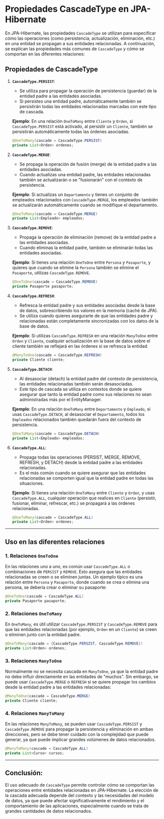 
# Propiedades CascadeType en JPA-Hibernate

En JPA-Hibernate, las propiedades `CascadeType` se utilizan para especificar cómo las operaciones (como persistencia, actualización, eliminación, etc.) en una entidad se propagan a sus entidades relacionadas. A continuación, se explican las propiedades más comunes de `CascadeType` y cómo se comportan en las diferentes relaciones:

## Propiedades de CascadeType

1. **`CascadeType.PERSIST`**:
    - Se utiliza para propagar la operación de persistencia (guardar) de la entidad padre a las entidades asociadas.
    - Si persistes una entidad padre, automáticamente también se persistirán todas las entidades relacionadas marcadas con este tipo de cascada.

   **Ejemplo**: En una relación `OneToMany` entre `Cliente` y `Orden`, si `CascadeType.PERSIST` está activado, al persistir un `Cliente`, también se persistirán automáticamente todas las órdenes asociadas.

   ```java
   @OneToMany(cascade = CascadeType.PERSIST)
   private List<Orden> ordenes;
   ```

2. **`CascadeType.MERGE`**:
    - Se propaga la operación de fusión (merge) de la entidad padre a las entidades asociadas.
    - Cuando actualizas una entidad padre, las entidades relacionadas también se actualizarán o se "fusionarán" con el contexto de persistencia.

   **Ejemplo**: Si actualizas un `Departamento` y tienes un conjunto de empleados relacionados con `CascadeType.MERGE`, los empleados también se actualizarán automáticamente cuando se modifique el departamento.

   ```java
   @OneToMany(cascade = CascadeType.MERGE)
   private List<Empleado> empleados;
   ```

3. **`CascadeType.REMOVE`**:
    - Propaga la operación de eliminación (remove) de la entidad padre a las entidades asociadas.
    - Cuando eliminas la entidad padre, también se eliminarán todas las entidades asociadas.

   **Ejemplo**: Si tienes una relación `OneToOne` entre `Persona` y `Pasaporte`, y quieres que cuando se elimine la `Persona` también se elimine el `Pasaporte`, utilizas `CascadeType.REMOVE`.

   ```java
   @OneToOne(cascade = CascadeType.REMOVE)
   private Pasaporte pasaporte;
   ```

4. **`CascadeType.REFRESH`**:
    - Refresca la entidad padre y sus entidades asociadas desde la base de datos, sobrescribiendo los valores en la memoria (caché de JPA).
    - Se utiliza cuando quieres asegurarte de que las entidades padre y relacionadas están completamente sincronizadas con los datos de la base de datos.

   **Ejemplo**: Si utilizas `CascadeType.REFRESH` en una relación `ManyToOne` entre `Orden` y `Cliente`, cualquier actualización en la base de datos sobre el cliente también se reflejará en las órdenes si se refresca la entidad.

   ```java
   @ManyToOne(cascade = CascadeType.REFRESH)
   private Cliente cliente;
   ```

5. **`CascadeType.DETACH`**:
    - Al desasociar (detach) la entidad padre del contexto de persistencia, las entidades relacionadas también serán desasociadas.
    - Este tipo de cascada se utiliza en contextos donde se quiere asegurar que tanto la entidad padre como sus relaciones no sean administradas más por el EntityManager.

   **Ejemplo**: En una relación `OneToMany` entre `Departamento` y `Empleado`, si usas `CascadeType.DETACH`, al desasociar el `Departamento`, todos los `Empleados` relacionados también quedarán fuera del contexto de persistencia.

   ```java
   @OneToMany(cascade = CascadeType.DETACH)
   private List<Empleado> empleados;
   ```

6. **`CascadeType.ALL`**:
    - Propaga todas las operaciones (PERSIST, MERGE, REMOVE, REFRESH, y DETACH) desde la entidad padre a las entidades relacionadas.
    - Es el más común cuando se quiere asegurar que las entidades relacionadas se comporten igual que la entidad padre en todas las situaciones.

   **Ejemplo**: Si tienes una relación `OneToMany` entre `Cliente` y `Orden`, y usas `CascadeType.ALL`, cualquier operación que realices en `Cliente` (persistir, fusionar, eliminar, refrescar, etc.) se propagará a las órdenes relacionadas.

   ```java
   @OneToMany(cascade = CascadeType.ALL)
   private List<Orden> ordenes;
   ```

---

## Uso en las diferentes relaciones

### 1. Relaciones `OneToOne`
En las relaciones uno a uno, es común usar `CascadeType.ALL` o combinaciones de `PERSIST` y `REMOVE`. Esto asegura que las entidades relacionadas se creen o se eliminen juntas. Un ejemplo típico es una relación entre `Persona` y `Pasaporte`, donde cuando se crea o elimina una persona, se debería crear o eliminar su pasaporte:

```java
@OneToOne(cascade = CascadeType.ALL)
private Pasaporte pasaporte;
```

### 2. Relaciones `OneToMany`
En `OneToMany`, es útil utilizar `CascadeType.PERSIST` y `CascadeType.REMOVE` para que las entidades relacionadas (por ejemplo, `Orden` en un `Cliente`) se creen o eliminen junto con la entidad padre.

```java
@OneToMany(cascade = {CascadeType.PERSIST, CascadeType.REMOVE})
private List<Orden> ordenes;
```

### 3. Relaciones `ManyToOne`
Normalmente no se necesita cascada en `ManyToOne`, ya que la entidad padre no debe influir directamente en las entidades de "muchos". Sin embargo, se puede usar `CascadeType.MERGE` o `REFRESH` si se quiere propagar los cambios desde la entidad padre a las entidades relacionadas:

```java
@ManyToOne(cascade = CascadeType.MERGE)
private Cliente cliente;
```

### 4. Relaciones `ManyToMany`
En las relaciones `ManyToMany`, se pueden usar `CascadeType.PERSIST` y `CascadeType.REMOVE` para propagar la persistencia y eliminación en ambas direcciones, pero se debe tener cuidado con la complejidad que puede generar, ya que puede implicar grandes volúmenes de datos relacionados.

```java
@ManyToMany(cascade = CascadeType.ALL)
private List<Curso> cursos;
```

---

## Conclusión:
El uso adecuado de `CascadeType` permite controlar cómo se comportan las operaciones entre entidades relacionadas en JPA-Hibernate. La elección de la cascada adecuada depende del contexto y las necesidades del modelo de datos, ya que puede afectar significativamente el rendimiento y el comportamiento de las aplicaciones, especialmente cuando se trata de grandes cantidades de datos relacionados.
